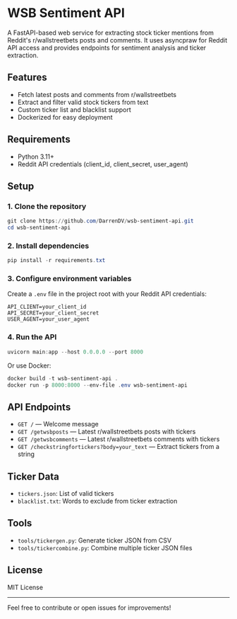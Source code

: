 # WSB Sentiment API

A FastAPI-based web service for extracting stock ticker mentions from Reddit's r/wallstreetbets posts and comments. It uses asyncpraw for Reddit API access and provides endpoints for sentiment analysis and ticker extraction.

## Features
- Fetch latest posts and comments from r/wallstreetbets
- Extract and filter valid stock tickers from text
- Custom ticker list and blacklist support
- Dockerized for easy deployment

## Requirements
- Python 3.11+
- Reddit API credentials (client_id, client_secret, user_agent)

## Setup

### 1. Clone the repository
```powershell
git clone https://github.com/DarrenDV/wsb-sentiment-api.git
cd wsb-sentiment-api
```

### 2. Install dependencies
```powershell
pip install -r requirements.txt
```

### 3. Configure environment variables
Create a `.env` file in the project root with your Reddit API credentials:
```
API_CLIENT=your_client_id
API_SECRET=your_client_secret
USER_AGENT=your_user_agent
```

### 4. Run the API
```powershell
uvicorn main:app --host 0.0.0.0 --port 8000
```

Or use Docker:
```powershell
docker build -t wsb-sentiment-api .
docker run -p 8000:8000 --env-file .env wsb-sentiment-api
```

## API Endpoints
- `GET /` — Welcome message
- `GET /getwsbposts` — Latest r/wallstreetbets posts with tickers
- `GET /getwsbcomments` — Latest r/wallstreetbets comments with tickers
- `GET /checkstringfortickers?body=your_text` — Extract tickers from a string

## Ticker Data
- `tickers.json`: List of valid tickers
- `blacklist.txt`: Words to exclude from ticker extraction

## Tools
- `tools/tickergen.py`: Generate ticker JSON from CSV
- `tools/tickercombine.py`: Combine multiple ticker JSON files

## License
MIT License

---

Feel free to contribute or open issues for improvements!
